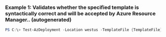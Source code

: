 
### Example 1: Validates whether the specified template is syntactically correct and will be accepted by Azure Resource Manager.. (autogenerated)
```powershell
PS C:\> Test-AzDeployment -Location westus -TemplateFile {TemplateFile} -TemplateParameterObject {TemplateParameterObject}


